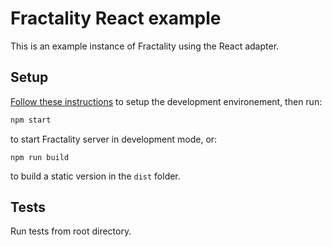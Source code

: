 # Fractality React example

This is an example instance of Fractality using the React adapter.

## Setup

[Follow these instructions](https://github.com/sitepark/fractality#development) to setup the development environement, then run:

```bash
npm start
```

to start Fractality server in development mode, or:

```
npm run build
```

to build a static version in the `dist` folder.

## Tests

Run tests from root directory.
